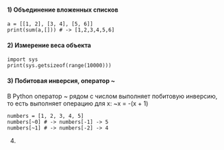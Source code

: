 #### 1) Объединение вложенных списков
```
a = [[1, 2], [3, 4], [5, 6]]
print(sum(a,[])) # -> [1,2,3,4,5,6]
```
#### 2) Измерение веса объекта
```
import sys
print(sys.getsizeof(range(10000)))
```
#### 3) Побитовая инверсия, оператор ~
В Python оператор ~ рядом с числом выполняет побитовую инверсию, то есть выполняет операцию для x: ~x = -(x + 1)
```
numbers = [1, 2, 3, 4, 5]
numbers[~0] # -> numbers[-1] -> 5
numbers[~1] # -> numbers[-2] -> 4
```
4)